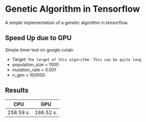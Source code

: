 # Genetic Algorithm in Tensorflow

A simple implementation of a genetic algorithm in tensorflow.

## Speed Up due to GPU

Simple timer test on google colab:

* Target: `The target of this algorithm. This can be quite long`
* population_size = 1000
* mutation_rate = 0.001
* n_gen = 100000

## Results

| CPU       | GPU       |
| --------- | --------- |
| 258.59 s. | 186.52 s. |
